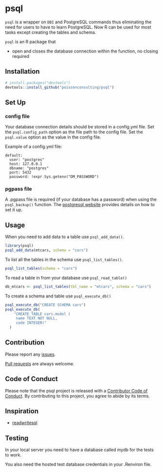 
# psql

<!-- badges: start -->
<!-- badges: end -->

`psql` is a wrapper on `DBI` and PostgreSQL commands thus eliminating
the need for users to have to learn PostgreSQL. Now R can be used for
most tasks except creating the tables and schema.

`psql` is an R package that

-   open and closes the database connection within the function, no
    closing required

## Installation

``` r
# install.packages("devtools")
devtools::install_github("poissonconsulting/psql")
```

## Set Up

### config file

Your database connection details should be stored in a config.yml file.
Set the `psql.config_path` option as the file path to the config file.
Set the `psql.value` option as the value in the config file.

Example of a config.yml file:

    default:
      user: "postgres"
      host: 127.0.0.1
      dbname: "postgres"
      port: 5432
      password: !expr Sys.getenv("DM_PASSWORD")

### pgpass file

A .pgpass file is required (if your database has a password) when using
the `psql_backup()` function. The [postgresql
website](https://www.postgresql.org/docs/current/libpq-pgpass.html)
provides details on how to set it up.

## Usage

When you need to add data to a table use `psql_add_data()`.

``` r
library(psql)
psql_add_data(mtcars, schema = "cars")
```

To list all the tables in the schema use `psql_list_tables()`.

``` r
psql_list_tables(schema = "cars")
```

To read a table in from your database use `psql_read_table()`

``` r
db_mtcars <- psql_list_tables(tbl_name = "mtcars", schema = "cars")
```

To create a schema and table use `psql_execute_db()`

``` r
psql_execute_db("CREATE SCHEMA cars")
psql_execute_db(
    "CREATE TABLE cars.model (
     name TEXT NOT NULL,
     code INTEGER)"
  )
```

## Contribution

Please report any
[issues](https://github.com/poissonconsulting/psql/issues).

[Pull requests](https://github.com/poissonconsulting/psql/pulls) are
always welcome.

## Code of Conduct

Please note that the psql project is released with a [Contributor Code
of
Conduct](https://contributor-covenant.org/version/2/1/CODE_OF_CONDUCT.html).
By contributing to this project, you agree to abide by its terms.

## Inspiration

-   [readwritesql](https://github.com/poissonconsulting/readwritesqlite)

## Testing

In your local server you need to have a database called mydb for the
tests to work.

You also need the hosted test database credentials in your .Renviron
file.
